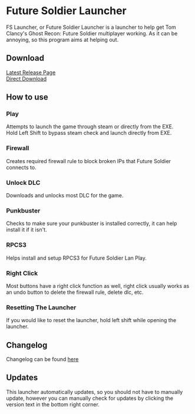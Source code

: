 # Future Soldier Launcher  
FS Launcher, or Future Soldier Launcher is a launcher to help get Tom Clancy's Ghost Recon: Future Soldier multiplayer working. As it can be annoying, so this program aims at helping out.  
  
## Download
[Latest Release Page](https://github.com/KilLo445/FS-Launcher/releases/latest)  
[Direct Download](https://github.com/KilLo445/FS-Launcher/releases/latest/download/fs-launcher-setup.exe)  

## How to use 
### Play   
Attempts to launch the game through steam or directly from the EXE.  
Hold Left Shift to bypass steam check and launch directly from EXE.
### Firewall   
Creates required firewall rule to block broken IPs that Future Soldier connects to.  
### Unlock DLC   
Downloads and unlocks most DLC for the game.
### Punkbuster   
Checks to make sure your punkbuster is installed correctly, it can help install it if it isn't.  
### RPCS3   
Helps install and setup RPCS3 for Future Soldier Lan Play.  
  
### Right Click  
Most buttons have a right click function as well, right click usually works as an undo button to delete the firewall rule, delete dlc, etc.  
  
### Resetting The Launcher
If you would like to reset the launcher, hold left shift while opening the launcher.  
  
## Changelog
Changelog can be found [here](https://github.com/KilLo445/FS-Launcher/blob/master/Changelog.md)  
  
## Updates
This launcher automatically updates, so you should not have to manually update, however you can manually check for updates by clicking the version text in the bottom right corner.
